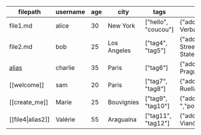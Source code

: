 | filepath          | username | age | city        | tags                | data                                                                                                                 | ignored | private |
|-------------------|----------|-----|-------------|---------------------|----------------------------------------------------------------------------------------------------------------------|---------|---------|
| file1.md          | alice    | 30  | New York    | ["hello", "coucou"] | {"address":{"number":53,"street":"Via Verbano","postalCode":9604,"city":"New York","country":"USA"}}                 | true    | yes     |
| file2.md          | bob      | 25  | Los Angeles | ["tag4", "tag5"]    | {"address":{"number":2648,"street":"Coal Street","postalCode":16335,"city":"Los Angeles","country":"United States"}} | true    | no      |
| [alias](file3.md) | charlie  | 35  | Paris       | ["tag6"]            | {"address":{"number":51,"street":"boulevard de Prague","postalCode":93160,"city":"Paris","country":"France"}}        | false   | true    |
| [[welcome]]       | sam      | 20  | Paris       | ["tag7", "tag8"]    | {"address":{"number":30,"street":"rue des six frères Ruellan","postalCode":57200,"city":"Paris","country":"France"}} | true    | false   |
| [[create_me]]     | Marie    | 25  | Bouvignies  | ["tag9", "tag10"]   | {"address":{"number":382,"street":"Industrieweg ","postalCode":7803,"city":"Bouvignies","country":"Belgium"}}        | false   | false   |
| [[file4\|alias2]] | Valérie  | 55  | Araguaína   | ["tag11", "tag12"]  | {"address":{"number":121,"street":"Rua Vianópolis","postalCode":77825,"city":"Araguaína","country":"Brazil"}}        | false   | yes     |

